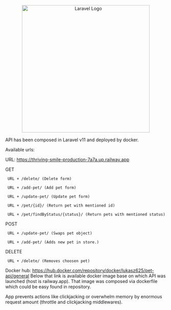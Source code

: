 <p align="center"><a href="https://laravel.com" target="_blank"><img src="https://raw.githubusercontent.com/laravel/art/master/logo-lockup/5%20SVG/2%20CMYK/1%20Full%20Color/laravel-logolockup-cmyk-red.svg" width="400" alt="Laravel Logo"></a></p>

API has been composed in Laravel v11 and deployed by docker.

Available urls:

URL: https://thriving-smile-production-7a7a.up.railway.app

GET

     URL + /delete/ (Delete form)
     
     URL + /add-pet/ (Add pet form)
     
     URL + /update-pet/ (Update pet form)
     
     URL + /pet/{id}/ (Return pet with mentioned id)
     
     URL + /pet/findByStatus/{status}/ (Return pets with mentioned status)


POST

     URL + /update-pet/ (Swaps pet object)
     
     URL + /add-pet/ (Adds new pet in store.)


DELETE

     URL + /delete/ (Removes choosen pet)

     

Docker hub: https://hub.docker.com/repository/docker/lukasz625/pet-api/general
Below that link is available docker image base on which API was launched (host is railway.app). That image was composed via dockerfile which could be easy found in repository.

App prevents actions like clickjacking or overwhelm memory by enormous request amount (throttle and clickjacking middlewares).
